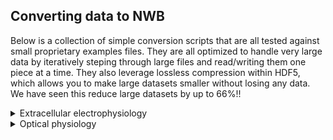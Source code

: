 ## Converting data to NWB
Below is a collection of simple conversion scripts that are all tested against small 
proprietary examples files. They are all optimized to handle very large data by iteratively
steping through large files and read/writing them one piece at a time. They also leverage
lossless compression within HDF5, which allows you to make large datasets smaller without
losing any data. We have seen this reduce large datasets by up to 66%!!


<details>
<summary>Extracellular electrophysiology</summary>

<br>
For extracellular electrophysiology, we use the SpikeExtractors repository from the 
[SpikeInterface](http://spikeinterface.readthedocs.io/) 
project. To install this package, run

```bash
$ pip install spikeextractors
```
        
All of the format listed below are tested against example dataset in the 
[ephy_testing_data](https://gin.g-node.org/NeuralEnsemble/ephy_testing_data) GIN repository 
maintained by the NEO team.
<blockquote>
<p>
    
<details>
<summary>Recording</summary><blockquote>
<p>
        

<details>
<summary>    Blackrock</summary><blockquote>
<p>

```python
from spikeextractors import NwbRecordingExtractor, BlackrockRecordingExtractor

rx = BlackrockRecordingExtractor("dataset_path")
NwbRecordingExtractor.write_recording(rx, "output_path.nwb")
```
</p>
</blockquote></details>
        

<details>
<summary>    Intan</summary><blockquote>
<p>

```python
from spikeextractors import NwbRecordingExtractor, IntanRecordingExtractor

rx = IntanRecordingExtractor("intan_rhd_test_1.rhd")
NwbRecordingExtractor.write_recording(rx, "output_path.nwb")
```
</p>
</blockquote></details>
        

<details>
<summary>    MEArec</summary><blockquote>
<p>

```python
from spikeextractors import NwbRecordingExtractor, MEArecRecordingExtractor

rx = MEArecRecordingExtractor("mearec_test_10s.h5")
NwbRecordingExtractor.write_recording(rx, "output_path.nwb")
```
</p>
</blockquote></details>
        

<details>
<summary>    Neuralynx</summary><blockquote>
<p>

```python
from spikeextractors import NwbRecordingExtractor, NeuralynxRecordingExtractor

rx = NeuralynxRecordingExtractor("data_directory")
NwbRecordingExtractor.write_recording(rx, "output_path.nwb")
```
</p>
</blockquote></details>
        

<details>
<summary>    Neuroscope</summary><blockquote>
<p>

```python
from spikeextractors import NwbRecordingExtractor, NeuroscopeRecordingExtractor

rx = NeuroscopeRecordingExtractor("data_file.dat")
NwbRecordingExtractor.write_recording(rx, "output_path.nwb")
```
</p>
</blockquote></details>
        

<details>
<summary>    OpenEphys (legacy)</summary><blockquote>
<p>

```python
from spikeextractors import NwbRecordingExtractor, OpenEphysRecordingExtractor

rx = OpenEphysRecordingExtractor("data_folder")
NwbRecordingExtractor.write_recording(rx, "output_path.nwb")
```
</p>
</blockquote></details>
        

<details>
<summary>    OpenEphys binary (Neuropixels)</summary><blockquote>
<p>

```python
from spikeextractors import NwbRecordingExtractor, OpenEphysNPIXRecordingExtractor

rx = OpenEphysNPIXRecordingExtractor("folder_path")
NwbRecordingExtractor.write_recording(rx, "output_path.nwb")
```
</p>
</blockquote></details>
        

<details>
<summary>    Phy</summary><blockquote>
<p>

```python
from spikeextractors import NwbRecordingExtractor, PhyRecordingExtractor

rx = PhyRecordingExtractor("folder_path")
NwbRecordingExtractor.write_recording(rx, "output_path.nwb")
```
</p>
</blockquote></details>
        

<details>
<summary>    SpikeGLX</summary><blockquote>
<p>

```python
from spikeextractors import NwbRecordingExtractor, SpikeGLXRecordingExtractor

rx = SpikeGLXRecordingExtractor("MySession_g0_t0.imec0.ap.bin")
NwbRecordingExtractor.write_recording(rx, "output_path.nwb")
```
</p>
</blockquote></details>
        
</p>
</blockquote></details>
    
<details>
<summary>Sorting</summary><blockquote>
<p>
        

<details>
<summary>    Blackrock</summary><blockquote>
<p>

```python
from spikeextractors import NwbSortingExtractor, BlackrockSortingExtractor

rx = BlackrockSortingExtractor("filename")
NwbSortingExtractor.write_sorting(rx, "output_path.nwb")
```
</p>
</blockquote></details>
        

<details>
<summary>    Klusta</summary><blockquote>
<p>

```python
from spikeextractors import NwbSortingExtractor, KlustaSortingExtractor

rx = KlustaSortingExtractor("neo.kwik")
NwbSortingExtractor.write_sorting(rx, "output_path.nwb")
```
</p>
</blockquote></details>
        

<details>
<summary>    MEArec</summary><blockquote>
<p>

```python
from spikeextractors import NwbSortingExtractor, MEArecSortingExtractor

rx = MEArecSortingExtractor("mearec_test_10s.h5")
NwbSortingExtractor.write_sorting(rx, "output_path.nwb")
```
</p>
</blockquote></details>
        

<details>
<summary>    Phy</summary><blockquote>
<p>

```python
from spikeextractors import NwbSortingExtractor, PhySortingExtractor

rx = PhySortingExtractor("data_folder")
NwbSortingExtractor.write_sorting(rx, "output_path.nwb")
```
</p>
</blockquote></details>
        

<details>
<summary>    Plexon</summary><blockquote>
<p>

```python
from spikeextractors import NwbSortingExtractor, 

rx = ("File_plexon_2.plx")
NwbSortingExtractor.write_sorting(rx, "output_path.nwb")
```
</p>
</blockquote></details>
        

<details>
<summary>    Spyking Circus</summary><blockquote>
<p>

```python
from spikeextractors import NwbSortingExtractor, 

rx = ("file_or_folder_path")
NwbSortingExtractor.write_sorting(rx, "output_path.nwb")
```
</p>
</blockquote></details>
        
</p>
</blockquote></details>
    
</p>
</blockquote></details>

<details>
<summary>Optical physiology</summary>

<br>
For optical physiology, we use the [RoiExtractors](https://roiextractors.readthedocs.io/en/latest/)
library developed by [CatalystNeuro](catalystneuro.com). To install, run

```bash
$ pip install roiextractors
``` 

All formats listed in the optical physiology section are tested against the 
[ophys_testing_data](https://gin.g-node.org/CatalystNeuro/ophys_testing_data) GIN repository.
<blockquote>
<p>
    
<details>
<summary>Imaging</summary><blockquote>
<p>
        

<details>
<summary>    Tiff</summary><blockquote>
<p>

```python
from roiextractors import NwbImagingExtractor, TiffImagingExtractor

imaging_ex = TiffImagingExtractor("imaging.tiff")
NwbImagingExtractor.write_imaging(imaging_ex, "output_path.nwb")
```
</p>
</blockquote></details>
        

<details>
<summary>    Hdf5</summary><blockquote>
<p>

```python
from roiextractors import NwbImagingExtractor, Hdf5ImagingExtractor

imaging_ex = Hdf5ImagingExtractor("Movie.hdf5")
NwbImagingExtractor.write_imaging(imaging_ex, "output_path.nwb")
```
</p>
</blockquote></details>
        

<details>
<summary>    SBX</summary><blockquote>
<p>

```python
from roiextractors import NwbImagingExtractor, SbxImagingExtractor

imaging_ex = SbxImagingExtractor("scanbox_file.mat")
NwbImagingExtractor.write_imaging(imaging_ex, "output_path.nwb")
```
</p>
</blockquote></details>
        
</p>
</blockquote></details>
    
<details>
<summary>Segmentation</summary><blockquote>
<p>
        

<details>
<summary>    CaImAn</summary><blockquote>
<p>

```python
from roiextractors import NwbSegmentationExtractor, CaimanSegmentationExtractor

seg_ex = CaimanSegmentationExtractor("caiman_analysis.hdf5")
NwbSegmentationExtractor.write_segmentation(seg_ex, "output_path.nwb")
```
</p>
</blockquote></details>
        

<details>
<summary>    Suite2p</summary><blockquote>
<p>

```python
from roiextractors import NwbSegmentationExtractor, Suite2pSegmentationExtractor

seg_ex = Suite2pSegmentationExtractor("segmentation_datasets/suite2p")
NwbSegmentationExtractor.write_segmentation(seg_ex, "output_path.nwb")
```
</p>
</blockquote></details>
        
</p>
</blockquote></details>
    
</p>
</blockquote></details>
